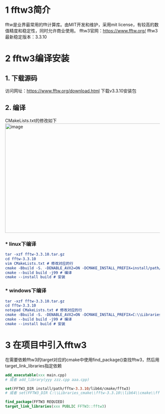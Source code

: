 # 1 fftw3简介
fftw是业界最常用的fft计算库。由MIT开发和维护，采用mit license，有较高的数值精度和稳定性，同时允许商业使用。
fftw3官网：https://www.fftw.org/
fftw3最新稳定版本：3.3.10

# 2 fftw3编译安装
## 1. 下载源码
访问网址：https://www.fftw.org/download.html
下载v3.3.10安装包
## 2. 编译
CMakeLists.txt的修改如下
<img width="785" height="357" alt="image" src="https://github.com/user-attachments/assets/b41293b5-746f-44c3-b610-193901aae43a" />

### * linux下编译
```CMake
tar -xzf fftw-3.3.10.tar.gz
cd fftw-3.3.10
vim CMakeLists.txt # 修改对应的行
cmake -Bbuild -S. -DENABLE_AVX2=ON -DCMAKE_INSTALL_PREFIX=install/path/fftw-3.3.10 # configure
cmake --build build -j99 # 编译
cmake --install build # 安装
```

### * windows下编译
```CMake
tar -xzf fftw-3.3.10.tar.gz
cd fftw-3.3.10
notepad CMakeLists.txt # 修改对应的行
cmake -Bbuild -S. -DENABLE_AVX2=ON -DCMAKE_INSTALL_PREFIX=C:\\Libraries_cmake\\fftw-3.3.10 # configure
cmake --build build -j99 # 编译
cmake --install build # 安装
```

# 3 在项目中引入fftw3
在需要依赖fftw3的target对应的cmake中使用find_package()查找fftw3，然后用target_link_libraries指定依赖
```CMake
add_executable(xxx main.cpp)
# 或者 add_library(yyy zzz.cpp aaa.cpp)

set(FFTW3_DIR install/path/fftw-3.3.10/lib64/cmake/fftw3)
# 或者 set(FFTW3_DIR C:\\Libraries_cmake\\fftw-3.3.10\\lib64\\cmake\\fftw3)

find_package(FFTW3 REQUIED)
target_link_libraries(xxx PUBLIC FFTW3::fftw3)
```
